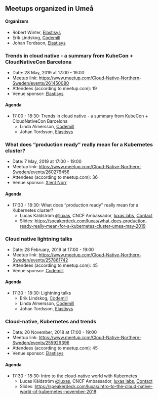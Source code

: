## Meetups organized in Umeå

#### Organizers

 - Robert Winter, [Elastisys](https://elastisys.com/)
 - Erik Lindskog, [Codemill](https://codemill.se/)
 - Johan Tordsson, [Elastisys](https://elastisys.com/)

### Trends in cloud native - a summary from KubeCon + CloudNativeCon Barcelona 

 - Date: 28 May, 2019 at 17:00 - 19:00
 - Meetup link: https://www.meetup.com/Cloud-Native-Northern-Sweden/events/261450080
 - Attendees (according to meetup.com): 19
 - Venue sponsor: [Elastisys](https://elastisys.com/)

#### Agenda

 - 17:00 - 18:30: Trends in cloud native - a summary from KubeCon + CloudNativeCon Barcelona 
   - Linda Almersson, [Codemill](https://codemill.se/)
   - Johan Tordsson, [Elastisys](https://elastisys.com/)

### What does “production ready” really mean for a Kubernetes cluster?

 - Date: 7 May, 2019 at 17:00 - 19:00
 - Meetup link: https://www.meetup.com/Cloud-Native-Northern-Sweden/events/260276456
 - Attendees (according to meetup.com): 36
 - Venue sponsor: [Xlent Norr](https://www.xlent.se/)

#### Agenda

 - 17:30 - 18:30: What does “production ready” really mean for a Kubernetes cluster? 
   - Lucas Käldström [@luxas](https://github.com/luxas), CNCF Ambassador, [luxas labs](https://luxaslabs.com), [Contact](https://www.cncf.io/speaker/luxas)
   - Slides: https://speakerdeck.com/luxas/what-does-production-ready-really-mean-for-a-kubernetes-cluster-umea-may-2019

### Cloud native lightning talks

 - Date: 28 February, 2019 at 17:00 - 19:00
 - Meetup link: https://www.meetup.com/Cloud-Native-Northern-Sweden/events/257861742
 - Attendees (according to meetup.com): 45
 - Venue sponsor: [Codemill](https://codemill.se/)

#### Agenda

 - 17:30 - 18:30: Lightning talks 
   - Erik Lindskog, [Codemill](https://codemill.se/)
   - Linda Almersson, [Codemill](https://codemill.se/)
   - Johan Tordsson, [Elastisys](https://elastisys.com/)

### Cloud-native, Kubernetes and trends

 - Date: 20 November, 2018 at 17:00 - 19:00
 - Meetup link: https://www.meetup.com/Cloud-Native-Northern-Sweden/events/255929396
 - Attendees (according to meetup.com): 45
 - Venue sponsor: [Elastisys](https://elastisys.com/)

#### Agenda

 - 17:30 - 18:30: Intro to the cloud-native world with Kubernetes 
   - Lucas Käldström [@luxas](https://github.com/luxas), CNCF Ambassador, [luxas labs](https://luxaslabs.com), [Contact](https://www.cncf.io/speaker/luxas)
   - Slides: https://speakerdeck.com/luxas/intro-to-the-cloud-native-world-of-kubernetes-november-2018
